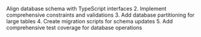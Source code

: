 Align database schema with TypeScript interfaces
  2. Implement comprehensive constraints and
  validations
  3. Add database partitioning for large tables
  4. Create migration scripts for schema updates
  5. Add comprehensive test coverage for database
  operations